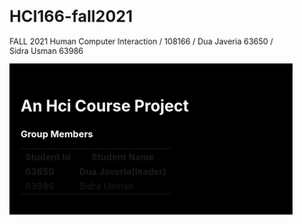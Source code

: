 # HCI166-fall2021
FALL 2021 Human Computer Interaction / 108166 / Dua Javeria 63650 / Sidra Usman 63986
<!DOCTYPE html>
<html>
<head>
</head>
<body>
     <div style="background-color:black;color:white;padding:20px;">
          <h1><b>An Hci Course Project</b></h1>
     <h3> Group Members </h3>
          <table style="width:100%">
  <tr>
    <th>Student Id</th>
    <th>Student Name</th> 
  </tr>
  <tr>
       <td><b>63650</b></td>
       <td><b>Dua Javeria(leader)</b></td>
  </tr>
  <tr>
    <td>63986</td>
    <td>Sidra Usman</td>
  </tr>
            
</table>
</div>
</body>
</html>
